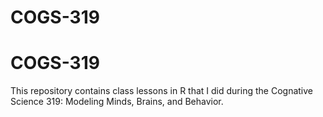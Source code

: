# COGS-319
# COGS-319
This repository contains class lessons in R that I did during the Cognative Science 319: Modeling Minds, Brains, and Behavior.
